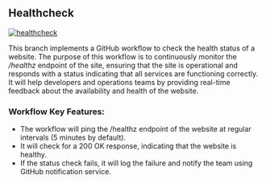 ## Healthcheck

[![healthcheck](https://github.com/streamdp/healthcheck/actions/workflows/healthcheck.yml/badge.svg?branch=main)](https://github.com/streamdp/healthcheck/actions/workflows/healthcheck.yml)

This branch implements a GitHub workflow to check the health status of a website. The purpose of this workflow is to 
continuously monitor the */healthz* endpoint of the site, ensuring that the site is operational and responds with a
status indicating that all services are functioning correctly. It will help developers and operations teams by 
providing real-time feedback about the availability and health of the website.

### Workflow Key Features:
* The workflow will ping the /healthz endpoint of the website at regular intervals (5 minutes by default).
* It will check for a 200 OK response, indicating that the website is healthy.
* If the status check fails, it will log the failure and notify the team using GitHub notification service.
